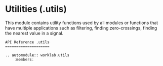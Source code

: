 # Utilities (.utils)

This module contains utility functions used by all modules or functions
that have multiple applications such as filtering, finding
zero-crossings, finding the nearest value in a signal.

```{eval-rst}
API Reference .utils
====================

.. automodule:: worklab.utils
    :members:
```

